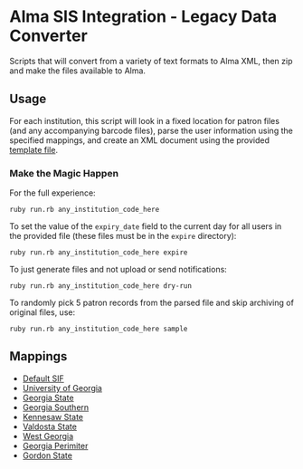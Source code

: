 # Alma SIS Integration - Legacy Data Converter

Scripts that will convert from a variety of text formats to Alma XML, then zip 
and make the files available to Alma.

## Usage

For each institution, this script will look in a fixed location for patron files 
(and any accompanying barcode files), parse the user information using the 
specified mappings, and create an XML document using the provided 
[template file](https://github.com/mksndz/alma-user-integration-legacy-converter/blob/master/lib/templates/user_xml_v2_template.xml.erb). 

### Make the Magic Happen

For the full experience:

`ruby run.rb any_institution_code_here`

To set the value of the `expiry_date` field to the current day for all users in 
the provided file (these files must be in the `expire` directory):

`ruby run.rb any_institution_code_here expire`

To just generate files and not upload or send notifications:

`ruby run.rb any_institution_code_here dry-run`

To randomly pick 5 patron records from the parsed file and skip archiving of original files, use:

`ruby run.rb any_institution_code_here sample`

## Mappings

+ [Default SIF](https://github.com/mksndz/alma-user-integration-legacy-converter/blob/master/lib/classes/users/sif_user.rb#L17)
+ [University of Georgia](https://github.com/mksndz/alma-user-integration-legacy-converter/blob/master/lib/classes/users/uga_user.rb#L12)
+ [Georgia State](https://github.com/mksndz/alma-user-integration-legacy-converter/blob/master/lib/classes/users/gsu_user.rb#L9)
+ [Georgia Southern](https://github.com/mksndz/alma-user-integration-legacy-converter/blob/master/lib/classes/users/ga_sou_user.rb#L9)
+ [Kennesaw State](https://github.com/mksndz/alma-user-integration-legacy-converter/blob/master/lib/classes/users/ksu_user.rb#L9)
+ [Valdosta State](https://github.com/mksndz/alma-user-integration-legacy-converter/blob/master/lib/classes/users/vsu_user.rb#L9)
+ [West Georgia](https://github.com/mksndz/alma-user-integration-legacy-converter/blob/master/lib/classes/users/west_ga_user.rb#L9)
+ [Georgia Perimiter](https://github.com/mksndz/alma-user-integration-legacy-converter/blob/master/lib/classes/users/gptc_user.rb#L9)
+ [Gordon State](https://github.com/mksndz/alma-user-integration-legacy-converter/blob/master/lib/classes/users/gordon_user.rb#L9)
